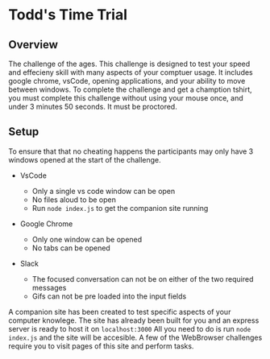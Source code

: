 # Todd's Time Trial

## Overview

The challenge of the ages. This challenge is designed to test your speed and effecieny skill with many aspects of your comptuer usage. It includes google chrome, vsCode, opening applications, and your ability to move between windows. To complete the challenge and get a chamption tshirt, you must complete this challenge without using your mouse once, and under 3 minutes 50 seconds. It must be proctored.

## Setup

To ensure that that no cheating happens the participants may only have 3 windows opened at the start of the challenge.

  - VsCode
    - Only a single vs code window can be open
    - No files aloud to be open
    - Run `node index.js` to get the companion site running

  - Google Chrome
    - Only one window can be opened
    - No tabs can be opened

  - Slack
    - The focused conversation can not be on either of the two required messages
    - Gifs can not be pre loaded into the input fields

A companion site has been created to test specific aspects of your computer knowlege. The site has already been built for you and an express server is ready to host it on `localhost:3000` All you need to do is run `node index.js` and the site will be accesible. A few of the WebBrowser challenges require you to visit pages of this site and perform tasks.